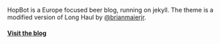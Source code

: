 HopBot is a Europe focused beer blog, running on jekyll. The theme is a modified version of Long Haul by [@brianmaierjr](https://twitter.com/brianmaierjr).

#### [Visit the blog](http://hopbot.eu)

